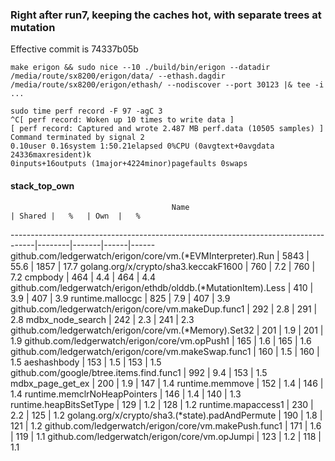 ### Right after run7, keeping the caches hot, with separate trees at mutation
Effective commit is 74337b05b

```
make erigon && sudo nice --10 ./build/bin/erigon --datadir /media/route/sx8200/erigon/data/ --ethash.dagdir /media/route/sx8200/erigon/ethash/ --nodiscover --port 30123 |& tee -i ...
```
```
sudo time perf record -F 97 -agC 3
^C[ perf record: Woken up 10 times to write data ]
[ perf record: Captured and wrote 2.487 MB perf.data (10505 samples) ]
Command terminated by signal 2
0.10user 0.16system 1:50.21elapsed 0%CPU (0avgtext+0avgdata 24336maxresident)k
0inputs+16outputs (1major+4224minor)pagefaults 0swaps
```

#### stack_top_own

                                        Name                                        | Shared |   %   | Own  |   %
------------------------------------------------------------------------------------|--------|-------|------|------
github.com/ledgerwatch/erigon/core/vm.(*EVMInterpreter).Run                         |   5843 |  55.6 | 1857 |  17.7
golang.org/x/crypto/sha3.keccakF1600                                                |    760 |   7.2 |  760 |   7.2
cmpbody                                                                             |    464 |   4.4 |  464 |   4.4
github.com/ledgerwatch/erigon/ethdb/olddb.(*MutationItem).Less                      |    410 |   3.9 |  407 |   3.9
runtime.mallocgc                                                                    |    825 |   7.9 |  407 |   3.9
github.com/ledgerwatch/erigon/core/vm.makeDup.func1                                 |    292 |   2.8 |  291 |   2.8
mdbx_node_search                                                                    |    242 |   2.3 |  241 |   2.3
github.com/ledgerwatch/erigon/core/vm.(*Memory).Set32                               |    201 |   1.9 |  201 |   1.9
github.com/ledgerwatch/erigon/core/vm.opPush1                                       |    165 |   1.6 |  165 |   1.6
github.com/ledgerwatch/erigon/core/vm.makeSwap.func1                                |    160 |   1.5 |  160 |   1.5
aeshashbody                                                                         |    153 |   1.5 |  153 |   1.5
github.com/google/btree.items.find.func1                                            |    992 |   9.4 |  153 |   1.5
mdbx_page_get_ex                                                                    |    200 |   1.9 |  147 |   1.4
runtime.memmove                                                                     |    152 |   1.4 |  146 |   1.4
runtime.memclrNoHeapPointers                                                        |    146 |   1.4 |  140 |   1.3
runtime.heapBitsSetType                                                             |    129 |   1.2 |  128 |   1.2
runtime.mapaccess1                                                                  |    230 |   2.2 |  125 |   1.2
golang.org/x/crypto/sha3.(*state).padAndPermute                                     |    190 |   1.8 |  121 |   1.2
github.com/ledgerwatch/erigon/core/vm.makePush.func1                                |    171 |   1.6 |  119 |   1.1
github.com/ledgerwatch/erigon/core/vm.opJumpi                                       |    123 |   1.2 |  118 |   1.1
